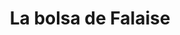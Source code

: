 ﻿---
title: "La bolsa de Falaise"
permalink: periodes_857.html
layout: periode
dataInici: 1944-08-12
dataFi: 1944-08-21
sidebar: periodes
pares:
  - id: 382
    title: "Operación Overlord"
    dataInici: "(1944-06-06)"
    dataFi: "(1944-08-30)"

fills:
jocsPrincipals:
  - title: "The Pocket at Falaise"
    bggId: 38837
    dataInici: 
    dataFi: 

jocsEscenaris:
jocsEpoca:
jocsEpocaEscenaris:
---
